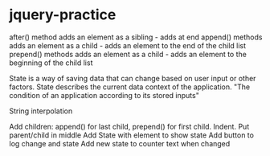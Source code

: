 # jquery-practice


after() method adds an element as a sibling - adds at end
append() methods adds an element as a child - adds an element to the end of the child list
prepend() methods adds an element as a child - adds an element to the beginning of the child list


State is a way of saving data that can change based on user input or other factors. State describes the current data context of the application. "The condition of an application according to its stored inputs"

String interpolation

Add children: append() for last child, prepend() for first child. Indent.
Put parent/child in middle
Add State with element to show state
Add button to log change and state
Add new state to counter text when changed